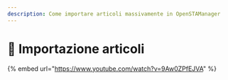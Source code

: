 ```yaml
---
description: Come importare articoli massivamente in OpenSTAManager
---
```


# 🎥 Importazione articoli

{% embed url="https://www.youtube.com/watch?v=9Aw0ZPfEJVA" %}
